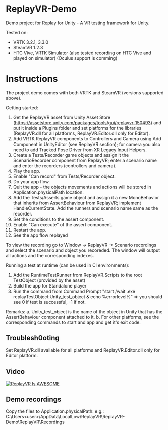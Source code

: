 # ReplayVR-Demo
Demo project for Replay for Unity - A VR testing framework for Unity.

Tested on:
- VRTK 3.2.1, 3.3.0
- SteamVR 1.2.3
- HTC Vive, VRTK Simulator (also tested recording on HTC Vive and played on simulator)
(Oculus support is comming)

# Instructions
The project demo comes with both VRTK and SteamVR (versions supported above).

Getting started:
1. Get the ReplayVR asset from Unity Asset Store (https://assetstore.unity.com/packages/tools/gui/replayvr-150493) and put it inside a Plugins folder and set platforms for the libraries (ReplayVR.dll for all platforms, ReplayVR.Editor.dll only for Editor).
2. Add VRTK ReplayVR components to Controllers and Camera using Add Component in UnityEditor (see ReplayVR section); for camera you also need to add Tracked Pose Driver from XR Legacy Input Helpers.
3. Create a Tests/Recorder game objects and assign it the ScenarioRecorder component from ReplayVR; enter a scenario name and enter the recorders (controllers and camera).
4. Play the app.
5. Enable "Can record" from Tests/Recorder object.
6. Do your app flow.
7. Quit the app - the objects movements and actions will be stored in Application.physicalPath location.
8. Add the Tests/Asserts game object and assign it a new MonoBehavior that inherits from AssertBehaviour from ReplayVR; implement HandleCurrentState. Add the runners and scenario name same as the recorder.
9. Set the conditions to the assert component.
10. Enable "Can execute" of the assert component.
11. Restart the app.
12. See the app flow replayed

To view the recording go to Window -> ReplayVR -> Scenario recordings and select the scenario and object you recoreded. The window will output all actions and the corresponding indexes.

Running a test at runtime (can be used in CI environments):
1. Add the RuntimeTestRunner from ReplayVR.Scripts to the root TestObject (provided by the asset)
2. Build the app for Standalone player
3. Run the command from Command Prompt "start /wait <app>.exe replayTestObject:Unity_test_object & echo %errorlevel%" => you should see 0 if test is successful, -1 if not.

Remarks:
a. Unity_test_object is the name of the object in Unity that has the AssertBehaviour component attached to it.
b. For other platforms, see the corresponding commands to start and app and get it's exit code.

## Troublesh0oting
Set ReplayVR.dll available for all platforms and ReplayVR.Editor.dll only for Editor platform.

## Video
[![ReplayVR Is AWESOME](https://img.youtube.com/vi/-IUC0XG-LZA/0.jpg)](https://www.youtube.com/watch?v=-IUC0XG-LZA "ReplayVR Is AWESOME")

## Demo recordings
Copy the files to Application.physicalPath:
e.g.: C:\Users\<user>\AppData\LocalLow\ReplayVR\ReplayVR-Demo\ReplayVR\Recordings
